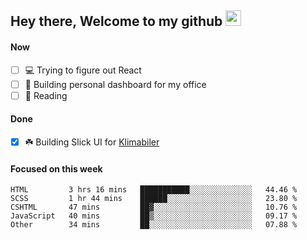 ## Hey there, Welcome to my github <img src="https://media.giphy.com/media/hvRJCLFzcasrR4ia7z/giphy.gif" width="25px">

#### Now
- [ ] 💻 Trying to figure out React
- [ ] 🚀 Building personal dashboard for my office
- [ ] 📕 Reading

#### Done
- [x] ☘️ Building Slick UI for [Klimabiler](https://klimabiler.dk)
 
 #### Focused on this week
<!--START_SECTION:waka-->

```text
HTML         3 hrs 16 mins   ███████████░░░░░░░░░░░░░░   44.46 %
SCSS         1 hr 44 mins    ██████░░░░░░░░░░░░░░░░░░░   23.80 %
CSHTML       47 mins         ██▓░░░░░░░░░░░░░░░░░░░░░░   10.76 %
JavaScript   40 mins         ██▒░░░░░░░░░░░░░░░░░░░░░░   09.17 %
Other        34 mins         ██░░░░░░░░░░░░░░░░░░░░░░░   07.88 %
```

<!--END_SECTION:waka-->

